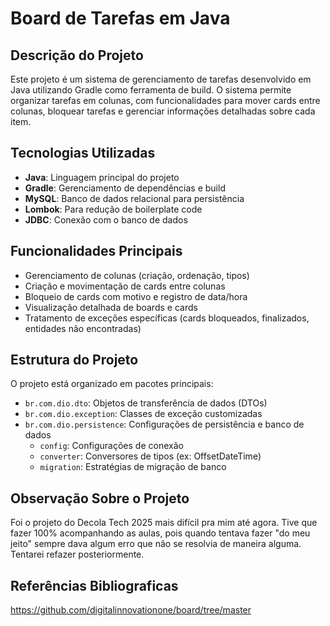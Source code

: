 # Board de Tarefas em Java

## Descrição do Projeto

Este projeto é um sistema de gerenciamento de tarefas desenvolvido em Java utilizando Gradle como ferramenta de build. O sistema permite organizar tarefas em colunas, com funcionalidades para mover cards entre colunas, bloquear tarefas e gerenciar informações detalhadas sobre cada item.

## Tecnologias Utilizadas

- **Java**: Linguagem principal do projeto
- **Gradle**: Gerenciamento de dependências e build
- **MySQL**: Banco de dados relacional para persistência
- **Lombok**: Para redução de boilerplate code
- **JDBC**: Conexão com o banco de dados

## Funcionalidades Principais

- Gerenciamento de colunas (criação, ordenação, tipos)
- Criação e movimentação de cards entre colunas
- Bloqueio de cards com motivo e registro de data/hora
- Visualização detalhada de boards e cards
- Tratamento de exceções específicas (cards bloqueados, finalizados, entidades não encontradas)

## Estrutura do Projeto

O projeto está organizado em pacotes principais:

- `br.com.dio.dto`: Objetos de transferência de dados (DTOs)
- `br.com.dio.exception`: Classes de exceção customizadas
- `br.com.dio.persistence`: Configurações de persistência e banco de dados
  - `config`: Configurações de conexão
  - `converter`: Conversores de tipos (ex: OffsetDateTime)
  - `migration`: Estratégias de migração de banco

## Observação Sobre o Projeto
Foi o projeto do Decola Tech 2025 mais difícil pra mim até agora. Tive que fazer 100% acompanhando as aulas, pois quando tentava fazer "do meu jeito" sempre dava algum erro que não se resolvia de maneira alguma. Tentarei refazer posteriormente.

## Referências Bibliograficas
https://github.com/digitalinnovationone/board/tree/master

